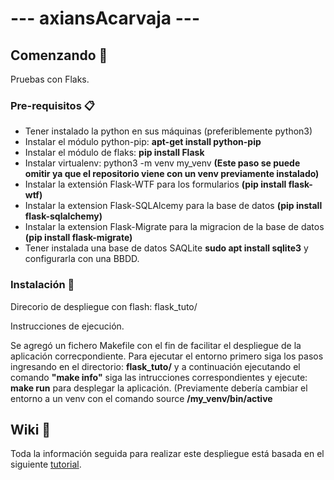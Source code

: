 # --- axiansAcarvaja ---

## Comenzando 🚀

Pruebas con Flaks.

### Pre-requisitos 📋
- Tener instalado la python en sus máquinas (preferiblemente python3)
- Instalar el módulo python-pip: **apt-get install python-pip**
- Instalar el módulo de flaks: **pip install Flask**
- Instalar virtualenv: python3 -m venv my_venv **(Este paso se puede omitir ya que el repositorio viene con un venv previamente instalado)**
- Instalar la extensión Flask-WTF para los formularios **(pip install flask-wtf)**
- Instalar la extension Flask-SQLAlcemy para la base de datos **(pip install flask-sqlalchemy)**
- Instalar la extension Flask-Migrate para la migracion de la base de datos **(pip install flask-migrate)**
- Tener instalada una base de datos SAQLite **sudo apt install sqlite3** y configurarla con una BBDD.

### Instalación 🔧
Direcorio de despliegue con flash: flask_tuto/

Instrucciones de ejecución.

Se agregó un fichero Makefile con el fin de facilitar el despliegue de la aplicación correcpondiente.
Para ejecutar el entorno primero siga los pasos ingresando en el directorio: **flask_tuto/** y a continuación ejecutando el comando **"make info"** siga las intrucciones correspondientes y ejecute: **make run** para desplegar la aplicación. (Previamente debería cambiar el entorno a un venv con el comando source **/my_venv/bin/active**

## Wiki 📖

Toda la información seguida para realizar este despliegue está basada en el siguiente [tutorial](https://blog.miguelgrinberg.com/post/the-flask-mega-tutorial-part-i-hello-world).

